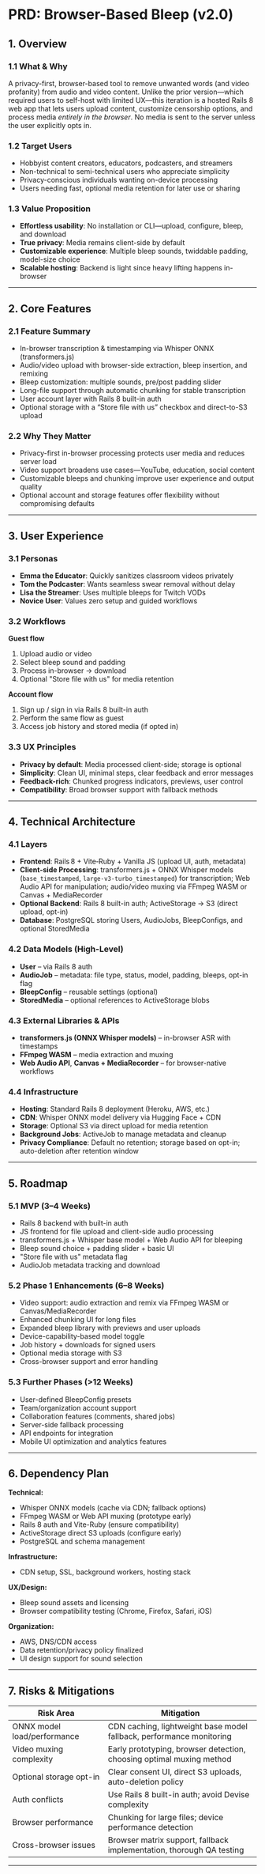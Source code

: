 # PRD: Browser-Based Bleep (v2.0)

## 1. Overview

### 1.1 What & Why

A privacy-first, browser-based tool to remove unwanted words (and video profanity) from audio and video content. Unlike the prior version—which required users to self-host with limited UX—this iteration is a hosted Rails 8 web app that lets users upload content, customize censorship options, and process media _entirely in the browser_. No media is sent to the server unless the user explicitly opts in.

### 1.2 Target Users

- Hobbyist content creators, educators, podcasters, and streamers
- Non-technical to semi-technical users who appreciate simplicity
- Privacy-conscious individuals wanting on-device processing
- Users needing fast, optional media retention for later use or sharing

### 1.3 Value Proposition

- **Effortless usability**: No installation or CLI—upload, configure, bleep, and download
- **True privacy**: Media remains client-side by default
- **Customizable experience**: Multiple bleep sounds, twiddable padding, model-size choice
- **Scalable hosting**: Backend is light since heavy lifting happens in-browser

---

## 2. Core Features

### 2.1 Feature Summary

- In-browser transcription & timestamping via Whisper ONNX (transformers.js)
- Audio/video upload with browser-side extraction, bleep insertion, and remixing
- Bleep customization: multiple sounds, pre/post padding slider
- Long-file support through automatic chunking for stable transcription
- User account layer with Rails 8 built-in auth
- Optional storage with a “Store file with us” checkbox and direct-to-S3 upload

### 2.2 Why They Matter

- Privacy-first in-browser processing protects user media and reduces server load
- Video support broadens use cases—YouTube, education, social content
- Customizable bleeps and chunking improve user experience and output quality
- Optional account and storage features offer flexibility without compromising defaults

---

## 3. User Experience

### 3.1 Personas

- **Emma the Educator**: Quickly sanitizes classroom videos privately
- **Tom the Podcaster**: Wants seamless swear removal without delay
- **Lisa the Streamer**: Uses multiple bleeps for Twitch VODs
- **Novice User**: Values zero setup and guided workflows

### 3.2 Workflows

**Guest flow**

1. Upload audio or video
2. Select bleep sound and padding
3. Process in-browser → download
4. Optional "Store file with us" for media retention

**Account flow**

1. Sign up / sign in via Rails 8 built-in auth
2. Perform the same flow as guest
3. Access job history and stored media (if opted in)

### 3.3 UX Principles

- **Privacy by default**: Media processed client-side; storage is optional
- **Simplicity**: Clean UI, minimal steps, clear feedback and error messages
- **Feedback-rich**: Chunked progress indicators, previews, user control
- **Compatibility**: Broad browser support with fallback methods

---

## 4. Technical Architecture

### 4.1 Layers

- **Frontend**: Rails 8 + Vite‑Ruby + Vanilla JS (upload UI, auth, metadata)
- **Client-side Processing**: transformers.js + ONNX Whisper models (`base_timestamped`, `large-v3-turbo_timestamped`) for transcription; Web Audio API for manipulation; audio/video muxing via FFmpeg WASM or Canvas + MediaRecorder
- **Optional Backend**: Rails 8 built-in auth; ActiveStorage → S3 (direct upload, opt-in)
- **Database**: PostgreSQL storing Users, AudioJobs, BleepConfigs, and optional StoredMedia

### 4.2 Data Models (High-Level)

- **User** – via Rails 8 auth
- **AudioJob** – metadata: file type, status, model, padding, bleeps, opt-in flag
- **BleepConfig** – reusable settings (optional)
- **StoredMedia** – optional references to ActiveStorage blobs

### 4.3 External Libraries & APIs

- **transformers.js (ONNX Whisper models)** – in-browser ASR with timestamps
- **FFmpeg WASM** – media extraction and muxing
- **Web Audio API**, **Canvas + MediaRecorder** – for browser-native workflows

### 4.4 Infrastructure

- **Hosting**: Standard Rails 8 deployment (Heroku, AWS, etc.)
- **CDN**: Whisper ONNX model delivery via Hugging Face + CDN
- **Storage**: Optional S3 via direct upload for media retention
- **Background Jobs**: ActiveJob to manage metadata and cleanup
- **Privacy Compliance**: Default no retention; storage based on opt-in; auto-deletion after retention window

---

## 5. Roadmap

### 5.1 MVP (3–4 Weeks)

- Rails 8 backend with built-in auth
- JS frontend for file upload and client-side audio processing
- transformers.js + Whisper base model + Web Audio API for bleeping
- Bleep sound choice + padding slider + basic UI
- "Store file with us" metadata flag
- AudioJob metadata tracking and download

### 5.2 Phase 1 Enhancements (6–8 Weeks)

- Video support: audio extraction and remix via FFmpeg WASM or Canvas/MediaRecorder
- Enhanced chunking UI for long files
- Expanded bleep library with previews and user uploads
- Device-capability-based model toggle
- Job history + downloads for signed users
- Optional media storage with S3
- Cross-browser support and error handling

### 5.3 Further Phases (>12 Weeks)

- User-defined BleepConfig presets
- Team/organization account support
- Collaboration features (comments, shared jobs)
- Server-side fallback processing
- API endpoints for integration
- Mobile UI optimization and analytics features

---

## 6. Dependency Plan

**Technical:**

- Whisper ONNX models (cache via CDN; fallback options)
- FFmpeg WASM or Web API muxing (prototype early)
- Rails 8 auth and Vite-Ruby (ensure compatibility)
- ActiveStorage direct S3 uploads (configure early)
- PostgreSQL and schema management

**Infrastructure:**

- CDN setup, SSL, background workers, hosting stack

**UX/Design:**

- Bleep sound assets and licensing
- Browser compatibility testing (Chrome, Firefox, Safari, iOS)

**Organization:**

- AWS, DNS/CDN access
- Data retention/privacy policy finalized
- UI design support for sound selection

---

## 7. Risks & Mitigations

| Risk Area                   | Mitigation                                                           |
| --------------------------- | -------------------------------------------------------------------- |
| ONNX model load/performance | CDN caching, lightweight base model fallback, performance monitoring |
| Video muxing complexity     | Early prototyping, browser detection, choosing optimal muxing method |
| Optional storage opt-in     | Clear consent UI, direct S3 uploads, auto-deletion policy            |
| Auth conflicts              | Use Rails 8 built-in auth; avoid Devise complexity                   |
| Browser performance         | Chunking for large files; device performance detection               |
| Cross-browser issues        | Browser matrix support, fallback implementation, thorough QA testing |

---
